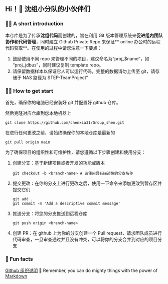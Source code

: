 ## Hi！👋 沈组小分队的小伙伴们 

### 🙋‍♀️ A short introduction

本仓库是为了传承**沈组代码**而创建的，旨在利用 Git 版本管理系统来**促进组内团队协作和代码管理**，同时建立 Github Private Repo 来保证** online 办公时的远程代码获取**。在使用的过程中请您注意一下要点：

1. 鼓励使用不同 repo 来管理不同的项目，建议命名为“proj_$name”，如 “proj_jdbus”，同时建议复制 template repo。
2. 请保留数据样本以保证它人可以运行代码，完整的数据请勿上传至 git，请存储于 NAS 路径为 STEP-TeamProject”

### 👩‍💻 How to get start
首先，确保你的电脑已经安装好 git 并配置好 github 仓库。

然后克隆对应仓库到您本地机器上
```
git clone https://github.com/chenxia31/Group_shen.git
```
在进行任何更改之前，请始终确保你的本地仓库是最新的
```
git pull origin main
```
为了确保项目的组织性和可维护性，请您遵循以下步骤创建和使用分支：
1. 创建分支：基于新建项目或者开发的功能或版本
   ```
   git checkout -b <branch-name> # 请使用具有描述性的分支名称
   ```
2. 提交更改：在你的分支上进行更改之后，使用一下命令来添加更改到暂存区并提交它们
   ```
   git add .
   git commit -m 'Add a descriptive commit message'
   ```
3. 推送分支：将您的分支推送到远程仓库
   ```
   git push origin <branch-name>
   ```
4. 创建 PR：在 github 上为你的分支创建一个 Pull request，请求团队成员进行代码审查，一旦审查通过并且没有冲突，可以将你的分支合并到对应的项目分支


### 🍿 Fun facts
[Github 组织说明](https://docs.github.com/zh/organizations)
🧙 Remember, you can do mighty things with the power of [Markdown](https://docs.github.com/github/writing-on-github/getting-started-with-writing-and-formatting-on-github/basic-writing-and-formatting-syntax)

